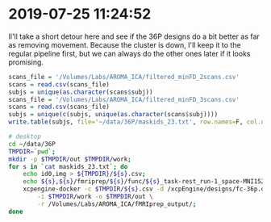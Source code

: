 # 2019-07-25 11:24:52

Il'll take a short detour here and see if the 36P designs do a bit better as far
as removing movement. Because the cluster is down, I'll keep it to the regular
pipeline first, but we can always do the other ones later if it looks promising.

```r
scans_file = '/Volumes/Labs/AROMA_ICA/filtered_minFD_2scans.csv'
scans = read.csv(scans_file)
subjs = unique(as.character(scans$subj))
scans_file = '/Volumes/Labs/AROMA_ICA/filtered_minFD_3scans.csv'
scans = read.csv(scans_file)
subjs = unique(c(subjs, unique(as.character(scans$subj))))
write.table(subjs, file='~/data/36P/maskids_23.txt', row.names=F, col.names=F, quote=F)
```

```bash
# desktop
cd ~/data/36P
TMPDIR=`pwd`;
mkdir -p $TMPDIR/out $TMPDIR/work;
for s in `cat maskids_23.txt`; do
    echo id0,img > ${TMPDIR}/${s}.csv;
    echo ${s},${s}/fmriprep/${s}/func/${s}_task-rest_run-1_space-MNI152NLin2009cAsym_desc-preproc_bold.nii.gz >> ${TMPDIR}/${s}.csv;
    xcpengine-docker -c $TMPDIR/${s}.csv -d /xcpEngine/designs/fc-36p.dsn \
        -i $TMPDIR/work -o $TMPDIR/out \
        -r /Volumes/Labs/AROMA_ICA/fMRIprep_output/;
done
```